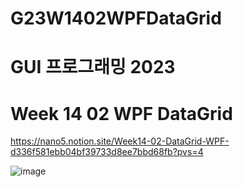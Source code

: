 # G23W1402WPFDataGrid

# GUI 프로그래밍 2023
# Week 14 02 WPF DataGrid

https://nano5.notion.site/Week14-02-DataGrid-WPF-d336f581ebb04bf39733d8ee7bbd68fb?pvs=4

![image](https://github.com/devbwoh/G23W1402WPFDataGrid/assets/77666026/bdcb59c1-19d2-4182-a1d2-a9a678bc5d10)
